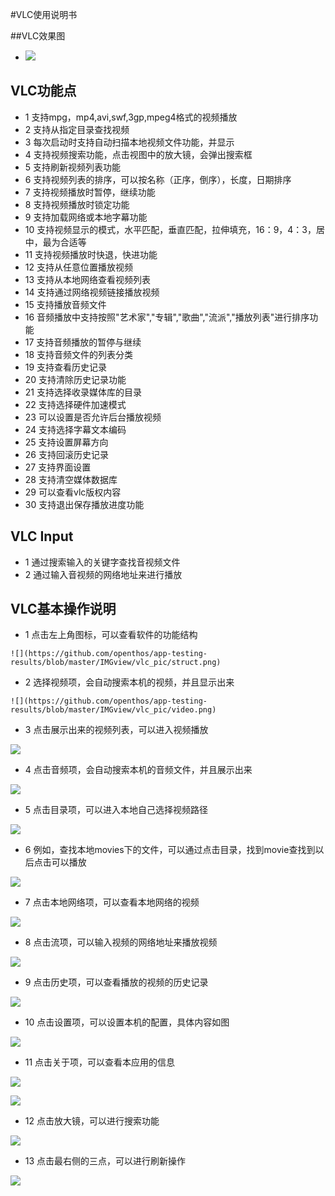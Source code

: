 #VLC使用说明书

##VLC效果图
- ![](https://github.com/openthos/app-testing-results/blob/master/IMGview/vlc_pic/video.png)

## VLC功能点
  - 1 支持mpg，mp4,avi,swf,3gp,mpeg4格式的视频播放
  - 2 支持从指定目录查找视频
  - 3 每次启动时支持自动扫描本地视频文件功能，并显示
  - 4 支持视频搜索功能，点击视图中的放大镜，会弹出搜索框
  - 5 支持刷新视频列表功能
  - 6 支持视频列表的排序，可以按名称（正序，倒序），长度，日期排序
  - 7 支持视频播放时暂停，继续功能
  - 8 支持视频播放时锁定功能
  - 9 支持加载网络或本地字幕功能
  - 10 支持视频显示的模式，水平匹配，垂直匹配，拉伸填充，16：9，4：3，居中，最为合适等
  - 11 支持视频播放时快退，快进功能
  - 12 支持从任意位置播放视频
  - 13 支持从本地网络查看视频列表
  - 14 支持通过网络视频链接播放视频
  - 15 支持播放音频文件
  - 16 音频播放中支持按照"艺术家","专辑","歌曲","流派","播放列表"进行排序功能
  - 17 支持音频播放的暂停与继续
  - 18 支持音频文件的列表分类
  - 19 支持查看历史记录
  - 20 支持清除历史记录功能
  - 21 支持选择收录媒体库的目录
  - 22 支持选择硬件加速模式
  - 23 可以设置是否允许后台播放视频
  - 24 支持选择字幕文本编码
  - 25 支持设置屏幕方向
  - 26 支持回滚历史记录
  - 27 支持界面设置
  - 28 支持清空媒体数据库
  - 29 可以查看vlc版权内容
  - 30 支持退出保存播放进度功能
  
## VLC Input
  - 1 通过搜索输入的关键字查找音视频文件
  - 2 通过输入音视频的网络地址来进行播放
  
## VLC基本操作说明
   - 1 点击左上角图标，可以查看软件的功能结构
   
    ![](https://github.com/openthos/app-testing-results/blob/master/IMGview/vlc_pic/struct.png)
        
   - 2 选择视频项，会自动搜索本机的视频，并且显示出来
   
    ![](https://github.com/openthos/app-testing-results/blob/master/IMGview/vlc_pic/video.png)

   - 3 点击展示出来的视频列表，可以进入视频播放
   
   ![](https://github.com/openthos/app-testing-results/blob/master/IMGview/vlc_pic/video_play.png)

   - 4 点击音频项，会自动搜索本机的音频文件，并且展示出来
   
   ![](https://github.com/openthos/app-testing-results/blob/master/IMGview/vlc_pic/music.png)
   
   - 5 点击目录项，可以进入本地自己选择视频路径
   
   ![](https://github.com/openthos/app-testing-results/blob/master/IMGview/vlc_pic/list.png)
   
   - 6 例如，查找本地movies下的文件，可以通过点击目录，找到movie查找到以后点击可以播放
   
   ![](https://github.com/openthos/app-testing-results/blob/master/IMGview/vlc_pic/list_video.png)
   
   - 7 点击本地网络项，可以查看本地网络的视频
   
   ![](https://github.com/openthos/app-testing-results/blob/master/IMGview/vlc_pic/net.png)
   
   - 8 点击流项，可以输入视频的网络地址来播放视频
   
   ![](https://github.com/openthos/app-testing-results/blob/master/IMGview/vlc_pic/net_stream.png)
   
   - 9 点击历史项，可以查看播放的视频的历史记录
   
   ![](https://github.com/openthos/app-testing-results/blob/master/IMGview/vlc_pic/history.png)
   
   - 10 点击设置项，可以设置本机的配置，具体内容如图
   
   ![](https://github.com/openthos/app-testing-results/blob/master/IMGview/vlc_pic/setting.png)
   
   - 11 点击关于项，可以查看本应用的信息
   
   ![](https://github.com/openthos/app-testing-results/blob/master/IMGview/vlc_pic/about.png)
   
   ![](https://github.com/openthos/app-testing-results/blob/master/IMGview/vlc_pic/permission.png)
   
   - 12 点击放大镜，可以进行搜索功能
   
   ![](https://github.com/openthos/app-testing-results/blob/master/IMGview/vlc_pic/search.png)
   
   - 13 点击最右侧的三点，可以进行刷新操作
   
   ![](https://github.com/openthos/app-testing-results/blob/master/IMGview/vlc_pic/refresh.png)
   
   
